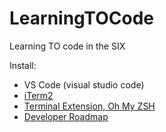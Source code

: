 # LearningTOCode
Learning TO code in the SIX

Install:
- VS Code (visual studio code)
- [iTerm2](https://www.iterm2.com/downloads.html)
- [Terminal Extension, Oh My ZSH](https://ohmyz.sh/)
- [Developer Roadmap](https://github.com/kamranahmedse/developer-roadmap)



